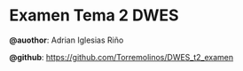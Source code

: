 # Examen Tema 2 DWES 

**@auothor**: Adrian Iglesias Riño

**@github**: https://github.com/Torremolinos/DWES_t2_examen